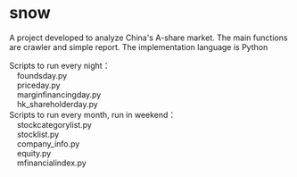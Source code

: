 # snow
A project developed to analyze China's A-share market.  The main functions are crawler and simple report.  The implementation language is Python

 
Scripts to run every night：  
&emsp;foundsday.py  
&emsp;priceday.py  
&emsp;marginfinancingday.py  
&emsp;hk_shareholderday.py  
Scripts to run every month, run in weekend：  
&emsp;stockcategorylist.py  
&emsp;stocklist.py  
&emsp;company_info.py  
&emsp;equity.py  
&emsp;mfinancialindex.py  


